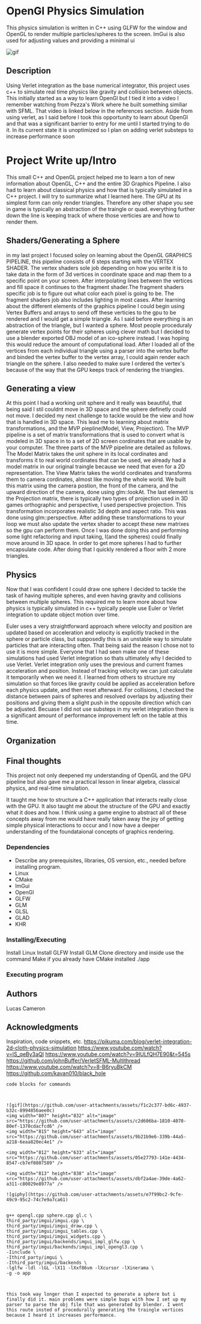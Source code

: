 # OpenGl Physics Simulation

This physics simulation is written in C++ using GLFW for the window and OpenGL to render multiple particles/spheres to the screen. ImGui is also used for adjusting values and providing a minimal ui

![gif](https://github.com/user-attachments/assets/f1c2c377-bd6c-4937-b32c-8994856aee0c)
## Description

Using Verlet integration as the base numerical integrator, this project uses c++ to simulate real time physics like gravity and collision between objects. This initially started as a way to learn OpenGl but I tied it into a video I remember watching from Pezza's Work where he built something similiar with SFML. That video is linked below in the references section. Aside from using verlet, as I said before I took this opportunity to learn about OpenGl and that was a significant barrier to entry for me until I started trying to do it. In its current state it is unoptimized so I plan on adding verlet substeps to increase performance soon


# Project Write up/Intro
This small C++ and OpenGL project helped me to learn a ton of new information about OpenGL, C++ and the entire 3D Graphics Pipeline. I also had to learn about classical physics and how that is typically simulated in a C++ project.
I will try to summarize what I learned here. The GPU at its simplest form can only render triangles. Therefore any other shape you see in game is typically an abstraction of the traingle or quad. everything further down the line is keeping track of where those verticies are and how to render them.
## Shaders/Generating a Sphere
in my last project I focused soley on learning about the OpenGL GRAPHICS PIPELINE, this pipeline consists of 6 steps starting with the VERTEX SHADER. The vertex shaders sole job depending on how you write it is to take data in the form of 
3d vertices in coordinate space and map them to a specific point on your screen. After interpolating lines between the vertices and fill space it continues to the fragment shader.The fragment shaders specific job is to figure out what color each pixel is going to be. The fragment shaders job also includes lighting in most cases. After learning about the different elements of the graphics pipeline I could begin using Vertex Buffers and arrays to send off these verticies to the gpu to be rendered and I would get a simple triangle. As I said before everything is an abstraction of the triangle, but I wanted a sphere. Most people proceduraly generate vertex points for their spheres using clever math but I decided to use a blender exported OBJ model of an ico-sphere instead. I was hoping this would reduce the amount of computational load. After I loaded all of the vertices from each individual triangle using a parser into the vertex buffer and binded the vertex buffer to the vertex array, I could again render each triangle on the sphere. I also needed to make sure I ordered the vertex's because of the way that the GPU keeps track of rendering the triangles. 
## Generating a view
At this point I had a working unit sphere and it really was beautiful, that being said I stil couldnt move in 3D space and the sphere definetly could not move. I decided my next challenge to tackle would be the view and how that is handled in 3D space. This lead me to learning about matrix transformations, and the MVP piepline(Model, View, Projection). The MVP pipeline is a set of matrix transformations that is used to convert what is modeled in 3D space in to a set of 2D screen cordinates that are usable by your computer. The three parts of the MVP pipeline are detailed as follows. The Model Matrix takes the unit sphere in its local cordinates and transforms it to real world cordinates that can be used, we already had a model matrix in our original traingle because we need that even for a 2D representation. The View Matrix takes the world cordinates and transforms them to camera cordinates, almost like moving the whole world. We built this matrix using the camera postion, the front of the camera, and the upward direction of the camera, done using glm::lookAt. The last element is the Projection matrix, there is typically two types of projection used in 3D games orthographic and perspective, I used perspective projection. This transformation incorporates realistic 3d depth and aspect ratio. This was done using glm::perspective. After adding these transformations to your loop we must also update the vertex shader to accept these new matrixes so the gpu can perform them. Once I was done doing this and performing some light refactoring and input taking, I(and the spheres) could finally move around in 3D space. In order to get more spheres I had to further encapsulate code. After doing that I quickly rendered a floor with 2 more triangles.
## Physics
Now that I was confident I could draw one sphere I decided to tackle the task of having multiple spheres, and even having gravity and collisions between multiple spheres. This required me to learn more about how physics is typically simulated in c++ typically people use Euler or Verlet integration to update object motion over time.

Euler uses a very straightforward approach where velocity and position are updated based on acceleration and velocity is explicitly tracked in the sphere or particle class, but supposedly this is an unstable way to simulate particles that are interacting often. That being said the reason I chose not to use it is more simple. Everyone that I had seen make one of these simulations had used Verlet integration so thats ultimately why I decided to use Verlet. Verlet integration only uses the previous and current frames acceleration and position. Instead of tracking velocity we can just calculate it temporarily when we need it.
I learned from others to structure my simulation so that forces like gravity could be applied as acceleration before each physics update, and then reset afterward. For collisions, I checked the distance between pairs of spheres and resolved overlaps by adjusting their positions and giving them a slight push in the opposite direction which can be adjusted. Becuase I did not use substeps in my verlet integration there is a significant amount of performance improvement left on the table at this time.

## Organization 

## Final thoughts

This project not only deepened my understanding of OpenGL and the GPU pipeline but also gave me a practical lesson in linear algebra, classical physics, and real-time simulation.

It taught me how to structure a C++ application that interacts really close with the GPU. It also taught me about the structure of the GPU and exactly what it does and how. I think using a game engine to abstract all of these concepts away from me would have really taken away the joy of getting simple physical interactions to occur and I now have a deeper understanding of the foundataional concepts of graphics rendering.

### Dependencies

* Describe any prerequisites, libraries, OS version, etc., needed before installing program.
* Linux
* CMake
* ImGui
* OpenGl
* GLFW
* GLM
* GLSL
* GLAD
* KHR

### Installing/Executing
Install Linux
Install GLFW
Install GLM
Clone directory and inside use the command Make if you already have CMake installed
./app

### Executing program

## Authors

Lucas Cameron



## Acknowledgments

Inspiration, code snippets, etc.
https://pikuma.com/blog/verlet-integration-2d-cloth-physics-simulation
https://www.youtube.com/watch?v=lS_qeBy3aQI
https://www.youtube.com/watch?v=9IULfQH7E90&t=545s
https://github.com/johnBuffer/VerletSFML-Multithread
https://www.youtube.com/watch?v=8-B6ryuBkCM
https://github.com/kavan010/black_hole

```
code blocks for commands



![gif](https://github.com/user-attachments/assets/f1c2c377-bd6c-4937-b32c-8994856aee0c)
<img width="807" height="832" alt="image" src="https://github.com/user-attachments/assets/c2d606ba-1810-4070-80ef-1370cdacfcd6" />
<img width="815" height="643" alt="image" src="https://github.com/user-attachments/assets/9b21b9e6-339b-44a5-a218-6eaa820ec4e1" />

<img width="812" height="633" alt="image" src="https://github.com/user-attachments/assets/05e27793-141e-4434-8547-cb7ef0807589" />

<img width="813" height="838" alt="image" src="https://github.com/user-attachments/assets/dbf2a4ae-39de-4a62-a311-c80029e8977a" />

![giphy](https://github.com/user-attachments/assets/e7f99bc2-9cfe-49c9-95c2-74c7e9a7ca61)


g++ opengl.cpp sphere.cpp gl.c \
third_party/imgui/imgui.cpp \
third_party/imgui/imgui_draw.cpp \
third_party/imgui/imgui_tables.cpp \
third_party/imgui/imgui_widgets.cpp \
third_party/imgui/backends/imgui_impl_glfw.cpp \
third_party/imgui/backends/imgui_impl_opengl3.cpp \
-Iinclude \
-Ithird_party/imgui \
-Ithird_party/imgui/backends \
-lglfw -ldl -lGL -lX11 -lXxf86vm -lXcursor -lXinerama \
-g -o app



this took way longer than I expected to generate a sphere but i finally did it. main problems were simple bugs with how I set up my parser to parse the obj file that was generated by blender. I went this route insted of procedurally generating the traingle vertices because I heard it increases performance. 
